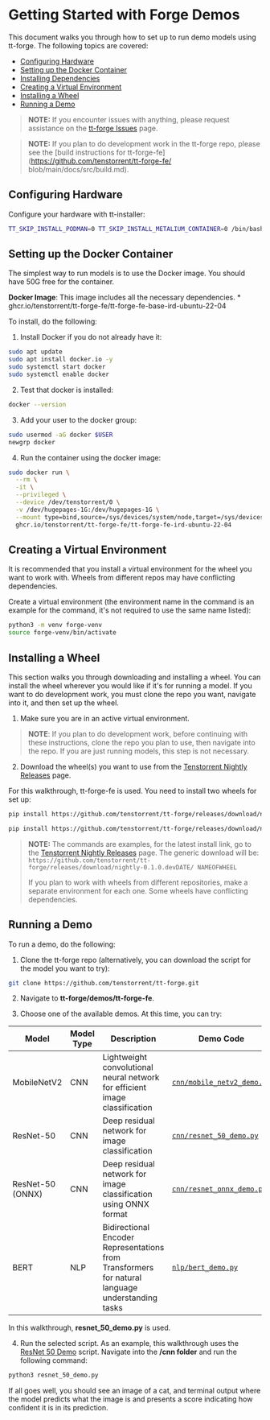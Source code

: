 # Getting Started with Forge Demos

This document walks you through how to set up to run demo models using tt-forge. The following topics are covered:

* [Configuring Hardware](#configuring-hardware)
* [Setting up the Docker Container](#setting-up-the-docker-container)
* [Installing Dependencies](#installing-depencencies)
* [Creating a Virtual Environment](#creating-a-virtual-environment)
* [Installing a Wheel](#installing-a-wheel)
* [Running a Demo](#running-a-demo)


> **NOTE:** If you encounter issues with anything, please request assistance on the
>[tt-forge Issues](https://github.com/tenstorrent/tt-forge/issues) page.

> **NOTE:** If you plan to do development work in the tt-forge repo, please see the
> [build instructions for tt-forge-fe](https://github.com/tenstorrent/tt-forge-fe/
> blob/main/docs/src/build.md).

## Configuring Hardware

Configure your hardware with tt-installer:

```bash
TT_SKIP_INSTALL_PODMAN=0 TT_SKIP_INSTALL_METALIUM_CONTAINER=0 /bin/bash -c "$(curl -fsSL https://github.com/tenstorrent/tt-installer/releases/latest/download/install.sh)"
```

## Setting up the Docker Container

The simplest way to run models is to use the Docker image. You should have 50G free for the container.

**Docker Image**: This image includes all the necessary dependencies.
    * ghcr.io/tenstorrent/tt-forge-fe/tt-forge-fe-base-ird-ubuntu-22-04

To install, do the following:

1. Install Docker if you do not already have it:

```bash
sudo apt update
sudo apt install docker.io -y
sudo systemctl start docker
sudo systemctl enable docker
```

2. Test that docker is installed:

```bash
docker --version
```

3. Add your user to the docker group:

```bash
sudo usermod -aG docker $USER
newgrp docker
```

4. Run the container using the docker image:

```bash
sudo docker run \
  --rm \
  -it \
  --privileged \
  --device /dev/tenstorrent/0 \
  -v /dev/hugepages-1G:/dev/hugepages-1G \
  --mount type=bind,source=/sys/devices/system/node,target=/sys/devices/system/node \
  ghcr.io/tenstorrent/tt-forge-fe/tt-forge-fe-ird-ubuntu-22-04
```

## Creating a Virtual Environment
It is recommended that you install a virtual environment for the wheel you want to work with. Wheels from different repos may have conflicting dependencies.

Create a virtual environment (the environment name in the command is an example for the command, it's not required to use the same name listed):

```bash
python3 -m venv forge-venv
source forge-venv/bin/activate
```

## Installing a Wheel
This section walks you through downloading and installing a wheel. You can install the wheel wherever you would like if it's for running a model. If you want to do development work, you must clone the repo you want, navigate into it, and then set up the wheel.

1. Make sure you are in an active virtual environment.

> **NOTE**: If you plan to do development work, before continuing with these instructions, clone the repo you plan to use, then navigate into the repo. If you are just running models, this step is not necessary.

2. Download the wheel(s) you want to use from the [Tenstorrent Nightly Releases](https://github.com/tenstorrent/tt-forge/releases) page.

For this walkthrough, tt-forge-fe is used. You need to install two wheels for set up:

```bash
pip install https://github.com/tenstorrent/tt-forge/releases/download/nightly-0.1.0.dev20250514060212/forge-0.1.0.dev20250514060212-cp310-cp310-linux_x86_64.whl
```

```bash
pip install https://github.com/tenstorrent/tt-forge/releases/download/nightly-0.1.0.dev20250514060212/tvm-0.1.0.dev20250514060212-cp310-cp310-linux_x86_64.whl
```

> **NOTE:** The commands are examples, for the latest install link, go to the
> [Tenstorrent Nightly Releases](https://github.com/tenstorrent/tt-forge/releases)
> page. The generic download will be:
> `https://github.com/tenstorrent/tt-forge/releases/download/nightly-0.1.0.devDATE/
> NAMEOFWHEEL`
>
> If you plan to work with wheels from different repositories, make a separate
> environment for each one. Some wheels have conflicting dependencies.

## Running a Demo

To run a demo, do the following:

1. Clone the tt-forge repo (alternatively, you can download the script for the model you want to try):

```bash
git clone https://github.com/tenstorrent/tt-forge.git
```

2. Navigate to **tt-forge/demos/tt-forge-fe**.

3. Choose one of the available demos. At this time, you can try:

| Model | Model Type | Description | Demo Code |
|-------|------------|-------------|------------|
| MobileNetV2 | CNN | Lightweight convolutional neural network for efficient image classification | [`cnn/mobile_netv2_demo.py`](cnn/mobile_netv2_demo.py) |
| ResNet-50 | CNN | Deep residual network for image classification | [`cnn/resnet_50_demo.py`](cnn/resnet_50_demo.py) |
| ResNet-50 (ONNX) | CNN | Deep residual network for image classification using ONNX format | [`cnn/resnet_onnx_demo.py`](cnn/resnet_onnx_demo.py) |
| BERT | NLP | Bidirectional Encoder Representations from Transformers for natural language understanding tasks | [`nlp/bert_demo.py`](nlp/bert_demo.py) |

In this walkthrough, **resnet_50_demo.py** is used.

4. Run the selected script. As an example, this walkthrough uses the [ResNet 50 Demo](https://github.com/tenstorrent/tt-forge/blob/main/demos/tt-forge-fe/cnn/resnet_50_demo.py) script. Navigate into the **/cnn folder** and run the following command:

```bash
python3 resnet_50_demo.py
```

If all goes well, you should see an image of a cat, and terminal output where the model predicts what the image is and presents a score indicating how confident it is in its prediction.
